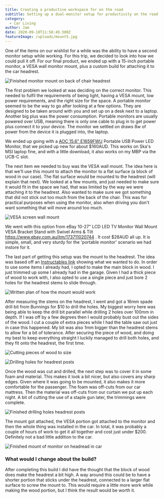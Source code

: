 ```yaml
---
title: Creating a productive workspace for on the road
subtitle: Setting up a dual-monitor setup for productivity on the road
category:
  - Car Living
author: Jam
date: 2020-09-10T11:58:49.500Z
featureImage: /uploads/mount5.jpg
---
```

One of the items on our wishlist for a while was the ability to have a second monitor setup while working. For this trip, we decided to look into how we could pull it off. For our final product, we ended up with a 15-inch portable monitor, a VESA wall monitor mount, plus a custom build for attaching it to the car headrest.

![Finished monitor mount on back of chair headrest](/uploads/mount6.jpg)

The first problem we looked at was deciding on the correct monitor. This needed to fulfil the requirements of being light, having a VESA mount, low power requirements, and the right size for the space. A portable monitor seemed to be the way to go after looking at a few options. They are designed to be taken around with you and set up on a desk next to a laptop. Another big plus was the power consumption. Portable monitors are usually powered over USB, meaning there is only one cable to plug in to get power plus connect it to your device. The monitor we settled on draws 8w of power from the device it is plugged into, the laptop. 

We ended up going with a [AOC 15.6" E1659FWU](https://au.aoc.com/product_469_E1659FWU_monitor_AUSTRALIA.php) Portable USB Power LED Monitor, that we picked up new for about $160AUD. This works on Ska's MSI laptop fine, and with a little download, it also works on my MBP via the UCB-C slot.

The next item we needed to buy was the VESA wall mount. The idea here is that we'll use this mount to attach the monitor to a flat surface (a block of wood in our case). The flat surface would be mounted to the headrest (will explain that next). We looked at a few mounts, and just needed to make sure it would fit in the space we had, that was limited by the way we were attaching it to the headrest. Also wanted to make sure we got something that did not stick out too much from the back of the chair. This was for practical purposes when using the monitor, also when driving you don't want something that will move around too much.

![VESA screen wall mount](/uploads/monitor-mount.jpg)

We went with this option from eBay 10-27" LCD LED TV Monitor Wall Mount VESA Bracket Stand with Swivel Arms & Tilt https://www.ebay.com.au/itm/173711020744 . It cost $28AUD all up. It is simple, small, and very sturdy for the 'portable monitor' scenario we had instore for it.

The last part of getting this setup was the mount to the headrest. The idea was based off an [Instructables link](https://www.instructables.com/id/How-to-make-a-sturdy-adjustable-Headrest-Monitor-M/) showing what we wanted to do. In order to use some items I already had, I opted to make the main block in wood. I just trimmed up some I already had in the garage. Given I had a thick piece of wood to work with, I also opted to use a single piece and just bore 2 holes for the headrest stems to slide through. 

![Written plan of how the mount would work](/uploads/mount1.jpg)

After measuring the stems on the headrest, I went and got a 16mm spade drill bit from Bunnings for $10 to drill the holes. My biggest worry here was being able to keep the drill bit parallel while drilling 2 holes over 100mm in depth. If I was off by a few degrees then I would probably bust out the sides of the wood. I cut a couple of extra pieces while I had the table saw out just in case this happened. My bit was also 1mm bigger than the headrest stems to allow for a bit of tolerance. After securing the piece of wood, and doing my best to keep everything straight I luckily managed to drill both holes, and they fit onto the headrest, the first time.

![Cutting pieces of wood to size](/uploads/mount2.jpg)

![Drilling holes for headrest posts](/uploads/mount3.jpg)

Once the wood was cut and drilled, the next step was to cover it in some foam and material. This makes it look a bit nicer, but also covers any sharp edges. Given where it was going to be mounted, it also makes it more comfortable for the passenger. The foam was off-cuts from our car mattress. Then the material was off-cuts from our curtain we put up each night. A bit of cutting the use of a staple gun later, the trimmings were complete.

![Finished drilling holes headrest posts](/uploads/mount4.jpg)

The mount got attached, the VESA portion got attached to the monitor and then the whole thing was installed in the car. In total, it was probably a couple of hours of work to get it all together and cost just under $200. Definitely not a bad little addition to the car.

![Finished mount of monitor on headread in car](/uploads/mount6.jpg)

### What would I change about the build?

After completing this build I did have the thought that the block of wood does make the headrest a bit high. A way around this could be to have a shorter portion that sticks under the headrest, connected to a larger flat surface to screw the mount to. This would require a little more work while making the wood portion, but I think the result would be worth it.